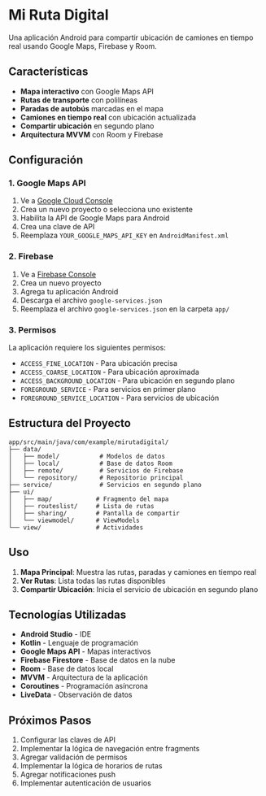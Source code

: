 # Mi Ruta Digital

Una aplicación Android para compartir ubicación de camiones en tiempo real usando Google Maps, Firebase y Room.

## Características

- **Mapa interactivo** con Google Maps API
- **Rutas de transporte** con polilíneas
- **Paradas de autobús** marcadas en el mapa
- **Camiones en tiempo real** con ubicación actualizada
- **Compartir ubicación** en segundo plano
- **Arquitectura MVVM** con Room y Firebase

## Configuración

### 1. Google Maps API
1. Ve a [Google Cloud Console](https://console.cloud.google.com/)
2. Crea un nuevo proyecto o selecciona uno existente
3. Habilita la API de Google Maps para Android
4. Crea una clave de API
5. Reemplaza `YOUR_GOOGLE_MAPS_API_KEY` en `AndroidManifest.xml`

### 2. Firebase
1. Ve a [Firebase Console](https://console.firebase.google.com/)
2. Crea un nuevo proyecto
3. Agrega tu aplicación Android
4. Descarga el archivo `google-services.json`
5. Reemplaza el archivo `google-services.json` en la carpeta `app/`

### 3. Permisos
La aplicación requiere los siguientes permisos:
- `ACCESS_FINE_LOCATION` - Para ubicación precisa
- `ACCESS_COARSE_LOCATION` - Para ubicación aproximada
- `ACCESS_BACKGROUND_LOCATION` - Para ubicación en segundo plano
- `FOREGROUND_SERVICE` - Para servicios en primer plano
- `FOREGROUND_SERVICE_LOCATION` - Para servicios de ubicación

## Estructura del Proyecto

```
app/src/main/java/com/example/mirutadigital/
├── data/
│   ├── model/           # Modelos de datos
│   ├── local/           # Base de datos Room
│   ├── remote/          # Servicios de Firebase
│   └── repository/      # Repositorio principal
├── service/             # Servicios en segundo plano
├── ui/
│   ├── map/            # Fragmento del mapa
│   ├── routeslist/     # Lista de rutas
│   ├── sharing/        # Pantalla de compartir
│   └── viewmodel/      # ViewModels
└── view/               # Actividades
```

## Uso

1. **Mapa Principal**: Muestra las rutas, paradas y camiones en tiempo real
2. **Ver Rutas**: Lista todas las rutas disponibles
3. **Compartir Ubicación**: Inicia el servicio de ubicación en segundo plano

## Tecnologías Utilizadas

- **Android Studio** - IDE
- **Kotlin** - Lenguaje de programación
- **Google Maps API** - Mapas interactivos
- **Firebase Firestore** - Base de datos en la nube
- **Room** - Base de datos local
- **MVVM** - Arquitectura de la aplicación
- **Coroutines** - Programación asíncrona
- **LiveData** - Observación de datos

## Próximos Pasos

1. Configurar las claves de API
2. Implementar la lógica de navegación entre fragments
3. Agregar validación de permisos
4. Implementar la lógica de horarios de rutas
5. Agregar notificaciones push
6. Implementar autenticación de usuarios
